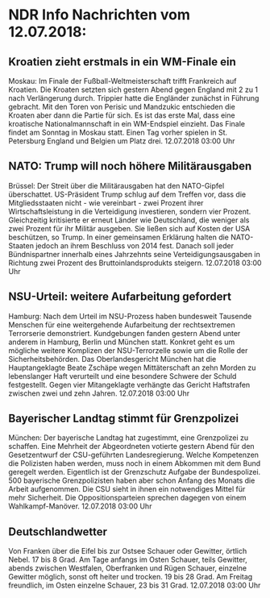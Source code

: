 # NDR Info Nachrichten vom 12.07.2018:


## Kroatien zieht erstmals in ein WM-Finale ein
Moskau: Im Finale der Fußball-Weltmeisterschaft trifft Frankreich auf Kroatien. Die Kroaten setzten sich gestern Abend gegen England mit 2 zu 1 nach Verlängerung durch. Trippier hatte die Engländer zunächst in Führung gebracht. Mit den Toren von Perisic und Mandzukic entschieden die Kroaten aber dann die Partie für sich. Es ist das erste Mal, dass eine kroatische Nationalmannschaft in ein WM-Endspiel einzieht. Das Finale findet am Sonntag in Moskau statt. Einen Tag vorher spielen in St. Petersburg England und Belgien um Platz drei. 12.07.2018 03:00 Uhr 

## NATO: Trump will noch höhere Militärausgaben
Brüssel: Der Streit über die Militärausgaben hat den NATO-Gipfel überschattet. US-Präsident Trump schlug auf dem Treffen vor, dass die Mitgliedsstaaten nicht - wie vereinbart - zwei Prozent ihrer Wirtschaftsleistung in die Verteidigung investieren, sondern vier Prozent. Gleichzeitig kritisierte er erneut Länder wie Deutschland, die weniger als zwei Prozent für ihr Militär ausgeben. Sie ließen sich auf Kosten der USA beschützen, so Trump. In einer gemeinsamen Erklärung halten die NATO-Staaten jedoch an ihrem Beschluss von 2014 fest. Danach soll jeder Bündnispartner innerhalb eines Jahrzehnts seine Verteidigungsausgaben in Richtung zwei Prozent des Bruttoinlandsprodukts steigern. 12.07.2018 03:00 Uhr 

## NSU-Urteil: weitere Aufarbeitung gefordert
Hamburg: Nach dem Urteil im NSU-Prozess haben bundesweit Tausende Menschen für eine weitergehende Aufarbeitung der rechtsextremen Terrorserie demonstriert. Kundgebungen fanden gestern Abend unter anderem in Hamburg, Berlin und München statt. Konkret geht es um mögliche weitere Komplizen der NSU-Terrorzelle sowie um die Rolle der Sicherheitsbehörden. Das Oberlandesgericht München hat die Hauptangeklagte Beate Zschäpe wegen Mittäterschaft an zehn Morden zu lebenslanger Haft verurteilt und eine besondere Schwere der Schuld festgestellt. Gegen vier Mitangeklagte verhängte das Gericht Haftstrafen zwischen zwei und zehn Jahren. 12.07.2018 03:00 Uhr 

## Bayerischer Landtag stimmt für Grenzpolizei
München: Der bayerische Landtag hat zugestimmt, eine Grenzpolizei zu schaffen. Eine Mehrheit der Abgeordneten votierte gestern Abend für den Gesetzentwurf der CSU-geführten Landesregierung. Welche Kompetenzen die Polizisten haben werden, muss noch in einem Abkommen mit dem Bund geregelt werden. Eigentlich ist der Grenzschutz Aufgabe der Bundespolizei. 500 bayerische Grenzpolizisten haben aber schon Anfang des Monats die Arbeit aufgenommen. Die CSU sieht in ihnen ein notwendiges Mittel für mehr Sicherheit. Die Oppositionsparteien sprechen dagegen von einem Wahlkampf-Manöver. 12.07.2018 03:00 Uhr 

## Deutschlandwetter
Von Franken über die Eifel bis zur Ostsee Schauer oder Gewitter, örtlich Nebel. 17 bis 8 Grad. Am Tage anfangs im Osten Schauer, teils Gewitter, abends zwischen Westfalen, Oberfranken und Rügen Schauer, einzelne Gewitter möglich, sonst oft heiter und trocken. 19 bis 28 Grad. Am Freitag freundlich, im Osten einzelne Schauer, 23 bis 31 Grad. 12.07.2018 03:00 Uhr 
